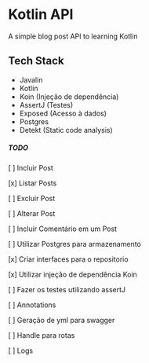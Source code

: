 # Kotlin API
A simple blog post API to learning Kotlin 

## Tech Stack

- Javalin
- Kotlin
- Koin (Injeção de dependência)
- AssertJ (Testes)
- Exposed (Acesso à dados)
- Postgres
- Detekt (Static code analysis)

##### TODO

[ ] Incluir Post

[x] Listar Posts

[ ] Excluir Post

[ ] Alterar Post

[ ] Incluir Comentário em um Post

[ ] Utilizar Postgres para armazenamento

[x] Criar interfaces para o repositorio

[x] Utilizar injeção de dependência Koin

[ ] Fazer os testes utilizando assertJ

[ ] Annotations

[ ] Geração de yml para swagger

[ ] Handle para rotas

[ ] Logs